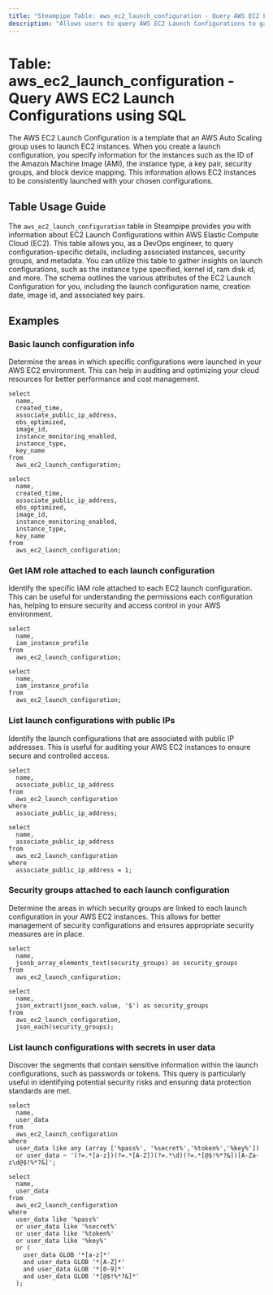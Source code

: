 ```yaml
---
title: "Steampipe Table: aws_ec2_launch_configuration - Query AWS EC2 Launch Configurations using SQL"
description: "Allows users to query AWS EC2 Launch Configurations to gain insights into their configurations, metadata, and associated instances."
---
```


# Table: aws_ec2_launch_configuration - Query AWS EC2 Launch Configurations using SQL

The AWS EC2 Launch Configuration is a template that an AWS Auto Scaling group uses to launch EC2 instances. When you create a launch configuration, you specify information for the instances such as the ID of the Amazon Machine Image (AMI), the instance type, a key pair, security groups, and block device mapping. This information allows EC2 instances to be consistently launched with your chosen configurations.

## Table Usage Guide

The `aws_ec2_launch_configuration` table in Steampipe provides you with information about EC2 Launch Configurations within AWS Elastic Compute Cloud (EC2). This table allows you, as a DevOps engineer, to query configuration-specific details, including associated instances, security groups, and metadata. You can utilize this table to gather insights on launch configurations, such as the instance type specified, kernel id, ram disk id, and more. The schema outlines the various attributes of the EC2 Launch Configuration for you, including the launch configuration name, creation date, image id, and associated key pairs.

## Examples

### Basic launch configuration info
Determine the areas in which specific configurations were launched in your AWS EC2 environment. This can help in auditing and optimizing your cloud resources for better performance and cost management.

```sql+postgres
select
  name,
  created_time,
  associate_public_ip_address,
  ebs_optimized,
  image_id,
  instance_monitoring_enabled,
  instance_type,
  key_name
from
  aws_ec2_launch_configuration;
```

```sql+sqlite
select
  name,
  created_time,
  associate_public_ip_address,
  ebs_optimized,
  image_id,
  instance_monitoring_enabled,
  instance_type,
  key_name
from
  aws_ec2_launch_configuration;
```

### Get IAM role attached to each launch configuration
Identify the specific IAM role attached to each EC2 launch configuration. This can be useful for understanding the permissions each configuration has, helping to ensure security and access control in your AWS environment.

```sql+postgres
select
  name,
  iam_instance_profile
from
  aws_ec2_launch_configuration;
```

```sql+sqlite
select
  name,
  iam_instance_profile
from
  aws_ec2_launch_configuration;
```

### List launch configurations with public IPs
Identify the launch configurations that are associated with public IP addresses. This is useful for auditing your AWS EC2 instances to ensure secure and controlled access.

```sql+postgres
select
  name,
  associate_public_ip_address
from
  aws_ec2_launch_configuration
where
  associate_public_ip_address;
```

```sql+sqlite
select
  name,
  associate_public_ip_address
from
  aws_ec2_launch_configuration
where
  associate_public_ip_address = 1;
```

### Security groups attached to each launch configuration
Determine the areas in which security groups are linked to each launch configuration in your AWS EC2 instances. This allows for better management of security configurations and ensures appropriate security measures are in place.

```sql+postgres
select
  name,
  jsonb_array_elements_text(security_groups) as security_groups
from
  aws_ec2_launch_configuration;
```

```sql+sqlite
select
  name,
  json_extract(json_each.value, '$') as security_groups
from
  aws_ec2_launch_configuration,
  json_each(security_groups);
```

### List launch configurations with secrets in user data
Discover the segments that contain sensitive information within the launch configurations, such as passwords or tokens. This query is particularly useful in identifying potential security risks and ensuring data protection standards are met.

```sql+postgres
select
  name,
  user_data
from
  aws_ec2_launch_configuration
where
  user_data like any (array ['%pass%', '%secret%','%token%','%key%'])
  or user_data ~ '(?=.*[a-z])(?=.*[A-Z])(?=.*\d)(?=.*[@$!%*?&])[A-Za-z\d@$!%*?&]';
```

```sql+sqlite
select
  name,
  user_data
from
  aws_ec2_launch_configuration
where
  user_data like '%pass%'
  or user_data like '%secret%'
  or user_data like '%token%'
  or user_data like '%key%'
  or (
    user_data GLOB '*[a-z]*' 
    and user_data GLOB '*[A-Z]*' 
    and user_data GLOB '*[0-9]*' 
    and user_data GLOB '*[@$!%*?&]*'
  );
```